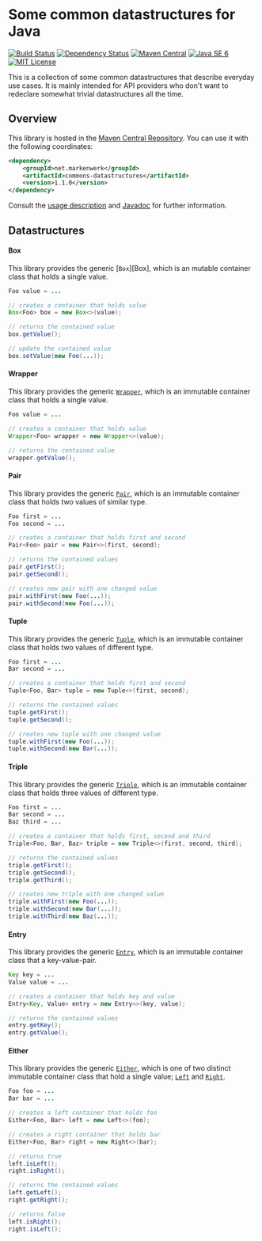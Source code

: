 # Some common datastructures for Java

[![Build Status](https://travis-ci.org/markenwerk/java-commons-datastructures.svg?branch=master)](https://travis-ci.org/markenwerk/java-commons-datastructures)
[![Dependency Status](https://www.versioneye.com/user/projects/56d8144cd71695003886c483/badge.svg)](https://www.versioneye.com/user/projects/56d8144cd71695003886c483)
[![Maven Central](https://maven-badges.herokuapp.com/maven-central/net.markenwerk/commons-datastructures/badge.svg)](https://maven-badges.herokuapp.com/maven-central/net.markenwerk/commons-datastructures)
[![Java SE 6](https://img.shields.io/badge/java-SE_6-brightgreen.svg)](http://docs.oracle.com/javase/6/docs/api/)
[![MIT License](https://img.shields.io/badge/license-MIT-brightgreen.svg)](https://github.com/markenwerk/java-commons-datastructures/blob/master/LICENSE)

This is a collection of some common datastructures that describe everyday use cases. It is mainly intended for API providers who don't want to redeclare somewhat trivial datastructures all the time.

## Overview

This library is hosted in the [Maven Central Repository](https://maven-badges.herokuapp.com/maven-central/net.markenwerk/commons-datastructures). You can use it with the following coordinates:

```xml
<dependency>
	<groupId>net.markenwerk</groupId>
	<artifactId>commons-datastructures</artifactId>
	<version>1.1.0</version>
</dependency>
```

Consult the [usage description](#datastructures) and [Javadoc](https://markenwerk.github.io/java-commons-datastructures/index.html) for further information.

## Datastructures

#### Box

This library provides the generic [`Box`][Box], which is an mutable container class that holds a single value.

```java
Foo value = ...

// creates a container that holds value
Box<Foo> box = new Box<>(value);

// returns the contained value
box.getValue();

// update the contained value
box.setValue(new Foo(...));
```

#### Wrapper

This library provides the generic [`Wrapper`][Wrapper], which is an immutable container class that holds a single value.

```java
Foo value = ...

// creates a container that holds value
Wrapper<Foo> wrapper = new Wrapper<>(value);

// returns the contained value
wrapper.getValue();
```

#### Pair

This library provides the generic [`Pair`][Pair], which is an immutable container class that holds two values of similar type.

```java
Foo first = ...
Foo second = ...

// creates a container that holds first and second
Pair<Foo> pair = new Pair<>(first, second);

// returns the contained values
pair.getFirst();
pair.getSecond();

// creates new pair with one changed value
pair.withFirst(new Foo(...));
pair.withSecond(new Foo(...));
```

#### Tuple

This library provides the generic [`Tuple`][Tuple], which is an immutable container class that holds two values of different type.

```java
Foo first = ...
Bar second = ...

// creates a container that holds first and second
Tuple<Foo, Bar> tuple = new Tuple<>(first, second);

// returns the contained values
tuple.getFirst();
tuple.getSecond();

// creates new tuple with one changed value
tuple.withFirst(new Foo(...));
tuple.withSecond(new Bar(...));
```

#### Triple

This library provides the generic [`Triple`][Triple], which is an immutable container class that holds three values of different type.

```java
Foo first = ...
Bar second = ...
Baz third = ...

// creates a container that holds first, second and third
Triple<Foo, Bar, Baz> triple = new Triple<>(first, second, third);

// returns the contained values
triple.getFirst();
triple.getSecond();
triple.getThird();

// creates new triple with one changed value
triple.withFirst(new Foo(...));
triple.withSecond(new Bar(...));
triple.withThird(new Baz(...));
```

#### Entry

This library provides the generic [`Entry`][Entry], which is an immutable container class that a key-value-pair.

```java
Key key = ...
Value value = ...

// creates a container that holds key and value
Entry<Key, Value> entry = new Entry<>(key, value);

// returns the contained values
entry.getKey();
entry.getValue();
```

#### Either

This library provides the generic [`Either`][Either], which is one of two distinct immutable container class that hold a single value; [`Left`][Left] and [`Right`][Right].

```java
Foo foo = ...
Bar bar = ...

// creates a left container that holds foo
Either<Foo, Bar> left = new Left<>(foo);

// creates a right container that holds bar
Either<Foo, Bar> right = new Right<>(bar);

// returns true
left.isLeft();
right.isRight();

// returns the contained values
left.getLeft();
right.getRight();

// returns false
left.isRight();
right.isLeft();
```

[Either]: https://markenwerk.github.io/java-commons-datastructures/index.html?net/markenwerk/commons/datastructures/Either.html
[Entry]: https://markenwerk.github.io/java-commons-datastructures/index.html?net/markenwerk/commons/datastructures/Entry.html
[Left]: https://markenwerk.github.io/java-commons-datastructures/index.html?net/markenwerk/commons/datastructures/Left.html
[Pair]: https://markenwerk.github.io/java-commons-datastructures/index.html?net/markenwerk/commons/datastructures/Pair.html
[Right]: https://markenwerk.github.io/java-commons-datastructures/index.html?net/markenwerk/commons/datastructures/Right.html
[Triple]: https://markenwerk.github.io/java-commons-datastructures/index.html?net/markenwerk/commons/datastructures/Triple.html
[Tuple]: https://markenwerk.github.io/java-commons-datastructures/index.html?net/markenwerk/commons/datastructures/Tuple.html
[Wrapper]: https://markenwerk.github.io/java-commons-datastructures/index.html?net/markenwerk/commons/datastructures/Wrapper.html
